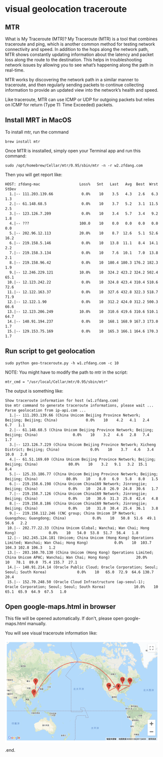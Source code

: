 # visual geolocation traceroute


## MTR

What is My Traceroute (MTR)?
My Traceroute (MTR) is a tool that combines traceroute and ping, which is another common method for testing network connectivity and speed. In addition to the hops along the network path, MTR shows constantly updating information about the latency and packet loss along the route to the destination. This helps in troubleshooting network issues by allowing you to see what’s happening along the path in real-time.

MTR works by discovering the network path in a similar manner to traceroute, and then regularly sending packets to continue collecting information to provide an updated view into the network’s health and speed.

Like traceroute, MTR can use ICMP or UDP for outgoing packets but relies on ICMP for return (Type 11: Time Exceeded) packets.

## Install MRT in MacOS

To install mtr, run the command

	brew install mtr


Once MTR is insstalled, simply open your Terminal app and run this command:

	sudo /opt/homebrew/Cellar/mtr/0.95/sbin/mtr -n -r w2.zfdang.com
	
Then you will get report like:

```Start: 2022-03-28T11:19:08+0800
HOST: zfdang-mac                  Loss%   Snt   Last   Avg  Best  Wrst StDev
  1.|-- 111.203.139.66             0.0%    10    3.5   4.3   2.6   6.3   1.3
  2.|-- 61.148.68.5                0.0%    10    3.7   5.2   3.1  11.5   2.5
  3.|-- 123.126.7.209              0.0%    10    3.4   5.7   3.4   9.2   1.8
  4.|-- ???                       100.0    10    0.0   0.0   0.0   0.0   0.0
  5.|-- 202.96.12.113             20.0%    10    8.7  12.6   5.1  52.6  16.2
  6.|-- 219.158.5.146              0.0%    10   13.8  11.1   8.4  14.1   2.2
  7.|-- 219.158.3.134              0.0%    10    7.6  10.1   7.0  13.8   2.1
  8.|-- 219.158.96.42              0.0%    10  180.4 180.3 176.2 182.3   1.9
  9.|-- 12.246.229.121            10.0%    10  324.2 423.2 324.2 502.4  65.1
 10.|-- 12.123.242.22              0.0%    10  324.8 423.4 310.4 510.6  72.6
 11.|-- 12.122.163.37              0.0%    10  327.6 432.8 322.3 518.7  71.9
 12.|-- 12.122.1.90                0.0%    10  312.2 424.0 312.2 500.3  66.6
 13.|-- 12.123.206.249            10.0%    10  310.6 419.6 310.6 510.1  64.7
 14.|-- 140.91.194.237             0.0%    10  168.1 168.9 167.3 173.0   1.7
 15.|-- 129.153.75.169             0.0%    10  165.3 166.1 164.6 170.3   1.7
```
## Run script to get geolocation

	sudo python geo-traceroute.py -h w1.zfdang.com -c 10
	
NOTE: You might have to modify the path to mtr in the script:

	mtr_cmd = "/usr/local/Cellar/mtr/0.95/sbin/mtr"

The output is something like:

```
Show traceroute information for host (w1.zfdang.com)
Use mtr command to generate traceroute informations, please wait ...
Parse geolocation from ip-api.com ...
  1.|-- 111.203.139.66 (China Unicom Beijing Province Network; Beijing; Beijing; China)             0.0%    10    4.2   4.1   2.4   6.7   1.1
  2.|-- 61.148.68.5 (China Unicom Beijing Province Network; Beijing; Beijing; China)                0.0%    10    3.2   4.6   2.8   7.4   1.7
  3.|-- 123.126.7.229 (China Unicom Beijing Province Network; Xicheng District; Beijing; China)              0.0%    10    3.7   4.6   3.4  10.0   2.0
  4.|-- 61.51.169.69 (China Unicom Beijing Province Network; Beijing; Beijing; China)              80.0%    10    3.2   9.1   3.2  15.1   8.4
  5.|-- 125.33.186.77 (China Unicom Beijing Province Network; Beijing; Beijing; China)             80.0%    10    8.0   6.9   5.8   8.0   1.5
  6.|-- 219.158.6.198 (China Unicom China169 Network; Jinrongjie; Beijing; China)              0.0%    10   24.8  26.9  24.8  30.6   1.7
  7.|-- 219.158.7.126 (China Unicom China169 Network; Jinrongjie; Beijing; China)              0.0%    10   30.6  31.3  25.8  42.4   4.8
  8.|-- 219.158.8.186 (China Unicom China169 Network; Jinrongjie; Beijing; China)              0.0%    10   31.8  30.4  25.4  36.1   3.8
  9.|-- 219.158.112.246 (CNC group; China Unicom IP Network; Guangzhou; Guangdong; China)            0.0%    10   50.8  51.6  49.1  56.6   2.2
 10.|-- 202.77.22.33 (China Unicom Global; Wanchai; Wan Chai; Hong Kong)               0.0%    10   54.0  53.8  51.7  56.4   1.8
 12.|-- 162.245.124.181 (Unicom; China Unicom (Hong Kong) Operations Limited; Wanchai; Wan Chai; Hong Kong)            0.0%    10  103.7 104.3 102.8 106.3   1.2
 13.|-- 203.160.70.130 (China Unicom (Hong Kong) Operations Limited; China Unicom APAC; Wanchai; Wan Chai; Hong Kong)            20.0%    10   78.1  89.0  75.4 155.7  27.1
 14.|-- 140.91.214.14 (Oracle Public Cloud; Oracle Corporation; Seoul; Seoul; South Korea)              0.0%    10   65.0  72.9  64.6 130.7  20.4
 15.|-- 152.70.248.50 (Oracle Cloud Infrastructure (ap-seoul-1); Oracle Corporation; Seoul; Seoul; South Korea)             10.0%    10   65.1  65.9  64.9  67.5   1.0
```

## Open google-maps.html in browser

This file will be opened automatically. If don't, please open google-maps.html manually. 

You will see visual traceroute information like:

![](demo.png)

.end.
